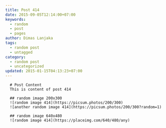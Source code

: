 ```yaml
---
title: Post 414
date: 2015-09-05T12:14:00+07:00
keywords:
  - random
  - post
  - pages
author: Dimas Lanjaka
tags:
  - random post
  - untagged
category:
  - random post
  - uncategorized
updated: 2015-01-15T04:13:23+07:00
---
```


      # Post Content
      This is content of post 414

      ## random image 200x300
      ![random image 414](https://picsum.photos/200/300)
      ![another random image 414](https://picsum.photos/200/300?random=1)

      ## random image 640x480
      ![random image 414](https://placeimg.com/640/480/any)
      